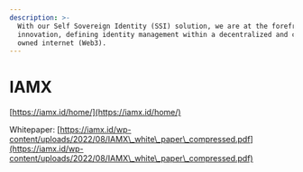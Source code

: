 ```yaml
---
description: >-
  With our Self Sovereign Identity (SSI) solution, we are at the forefront of
  innovation, defining identity management within a decentralized and consumer
  owned internet (Web3).
---
```


# IAMX

[https://iamx.id/home/](https://iamx.id/home/)

Whitepaper: [https://iamx.id/wp-content/uploads/2022/08/IAMX\_white\_paper\_compressed.pdf](https://iamx.id/wp-content/uploads/2022/08/IAMX\_white\_paper\_compressed.pdf)



###

